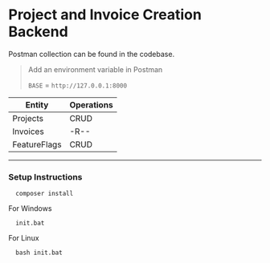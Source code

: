 # Project and Invoice Creation Backend

Postman collection can be found in the codebase.

> Add an environment variable in Postman
> 
> `BASE` = `http://127.0.0.1:8000`

| Entity        | Operations    |
| ------------- | ------------- |
| Projects      | CRUD          |
| Invoices      | -R--          |
| FeatureFlags  | CRUD          |
________
### Setup Instructions

```console
  composer install
```

For Windows
```console
  init.bat
```

For Linux
```console
  bash init.bat
```